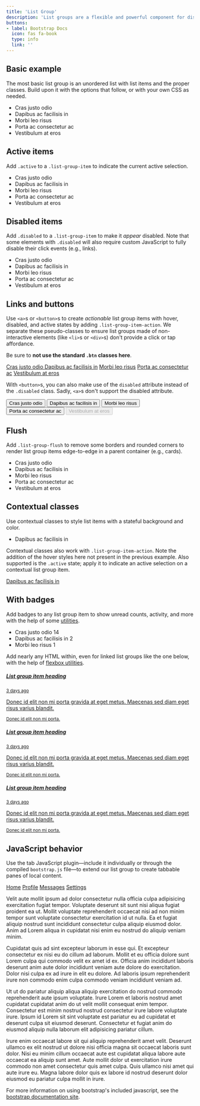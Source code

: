 ```yaml
---
title: 'List Group'
description: 'List groups are a flexible and powerful component for displaying a series of content. Modify and extend them to support just about any content within.'
buttons: 
- label: Bootstrap Docs
  icon: fas fa-book   
  type: info   
  link: ''
---
```


## Basic example

The most basic list group is an unordered list with list items and the proper classes. Build upon it with the options that follow, or with your own CSS as needed.

<example>
    <ul class="list-group">
        <li class="list-group-item">Cras justo odio</li>
        <li class="list-group-item">Dapibus ac facilisis in</li>
        <li class="list-group-item">Morbi leo risus</li>
        <li class="list-group-item">Porta ac consectetur ac</li>
        <li class="list-group-item">Vestibulum at eros</li>
    </ul>
</example>

## Active items

Add `.active` to a `.list-group-item` to indicate the current active selection.

<example>
    <ul class="list-group">
        <li class="list-group-item active">Cras justo odio</li>
        <li class="list-group-item">Dapibus ac facilisis in</li>
        <li class="list-group-item">Morbi leo risus</li>
        <li class="list-group-item">Porta ac consectetur ac</li>
        <li class="list-group-item">Vestibulum at eros</li>
    </ul>
</example>

## Disabled items

Add `.disabled` to a `.list-group-item` to make it _appear_ disabled. Note that some elements with `.disabled` will also require custom JavaScript to fully disable their click events (e.g., links).

<example>
    <ul class="list-group">
        <li class="list-group-item disabled">Cras justo odio</li>
        <li class="list-group-item">Dapibus ac facilisis in</li>
        <li class="list-group-item">Morbi leo risus</li>
        <li class="list-group-item">Porta ac consectetur ac</li>
        <li class="list-group-item">Vestibulum at eros</li>
    </ul>
</example>

## Links and buttons

Use `<a>`s or `<button>`s to create _actionable_ list group items with hover, disabled, and active states by adding `.list-group-item-action`. We separate these pseudo-classes to ensure list groups made of non-interactive elements (like `<li>`s or `<div>`s) don't provide a click or tap affordance.

Be sure to **not use the standard `.btn` classes here**.

<example>
    <div class="list-group">
        <a href="#" class="list-group-item list-group-item-action active">
            Cras justo odio
        </a>
        <a href="#" class="list-group-item list-group-item-action">Dapibus ac facilisis in</a>
        <a href="#" class="list-group-item list-group-item-action">Morbi leo risus</a>
        <a href="#" class="list-group-item list-group-item-action">Porta ac consectetur ac</a>
        <a href="#" class="list-group-item list-group-item-action disabled">Vestibulum at eros</a>
    </div>
</example>

With `<button>`s, you can also make use of the `disabled` attribute instead of the `.disabled` class. Sadly, `<a>`s don't support the disabled attribute.

<example>
    <div class="list-group">
        <button type="button" class="list-group-item list-group-item-action active">
            Cras justo odio
        </button>
        <button type="button" class="list-group-item list-group-item-action">Dapibus ac facilisis in</button>
        <button type="button" class="list-group-item list-group-item-action">Morbi leo risus</button>
        <button type="button" class="list-group-item list-group-item-action">Porta ac consectetur ac</button>
        <button type="button" class="list-group-item list-group-item-action" disabled>Vestibulum at eros</button>
    </div>
</example>

## Flush

Add `.list-group-flush` to remove some borders and rounded corners to render list group items edge-to-edge in a parent container (e.g., cards).

<example>
    <ul class="list-group list-group-flush">
        <li class="list-group-item">Cras justo odio</li>
        <li class="list-group-item">Dapibus ac facilisis in</li>
        <li class="list-group-item">Morbi leo risus</li>
        <li class="list-group-item">Porta ac consectetur ac</li>
        <li class="list-group-item">Vestibulum at eros</li>
    </ul>
</example>

## Contextual classes

Use contextual classes to style list items with a stateful background and color.

<example>
    <ul class="list-group">
        <li class="list-group-item">Dapibus ac facilisis in</li>
        <!-- <li v-for="(color,key) in colors" :key="key" 
        class="list-group-item" :class="['list-group-item-' + color]">
            A simple {{ color }} list group item
        </li> -->
    </ul>
</example>

Contextual classes also work with `.list-group-item-action`. Note the addition of the hover styles here not present in the previous example. Also supported is the `.active` state; apply it to indicate an active selection on a contextual list group item.

<example>
    <div class="list-group">
        <a href="#" class="list-group-item list-group-item-action">Dapibus ac facilisis in</a>
        <!-- <a v-for="(color,key) in colors" :key="key" 
        class="list-group-item list-group-item-action" :class="['list-group-item-' + color]">
            A simple {{ color }} list group item
        </a> -->
    </div>
</example>

## With badges

Add badges to any list group item to show unread counts, activity, and more with the help of some [utilities]().

<example>
    <ul class="list-group">
        <li class="list-group-item d-flex justify-content-between align-items-center">
            Cras justo odio
            <span class="badge badge-primary badge-pill">14</span>
        </li>
        <li class="list-group-item d-flex justify-content-between align-items-center">
            Dapibus ac facilisis in
            <span class="badge badge-primary badge-pill">2</span>
        </li>
        <li class="list-group-item d-flex justify-content-between align-items-center">
            Morbi leo risus
            <span class="badge badge-primary badge-pill">1</span>
        </li>
    </ul>
</example>

Add nearly any HTML within, even for linked list groups like the one below, with the help of [flexbox utilities]().

<example>
<div class="list-group">
    <a href="#" class="list-group-item list-group-item-action flex-column align-items-start active">
        <div class="d-flex w-100 justify-content-between">
            <h5 class="mb-1">List group item heading</h5>
            <small>3 days ago</small>
        </div>
        <p class="mb-1">Donec id elit non mi porta gravida at eget metus. Maecenas sed diam eget risus varius blandit.</p>
        <small>Donec id elit non mi porta.</small>
    </a>
    <a href="#" class="list-group-item list-group-item-action flex-column align-items-start">
        <div class="d-flex w-100 justify-content-between">
            <h5 class="mb-1">List group item heading</h5>
            <small class="text-muted">3 days ago</small>
        </div>
        <p class="mb-1">Donec id elit non mi porta gravida at eget metus. Maecenas sed diam eget risus varius blandit.</p>
        <small class="text-muted">Donec id elit non mi porta.</small>
    </a>
    <a href="#" class="list-group-item list-group-item-action flex-column align-items-start">
        <div class="d-flex w-100 justify-content-between">
            <h5 class="mb-1">List group item heading</h5>
            <small class="text-muted">3 days ago</small>
        </div>
        <p class="mb-1">Donec id elit non mi porta gravida at eget metus. Maecenas sed diam eget risus varius blandit.</p>
        <small class="text-muted">Donec id elit non mi porta.</small>
    </a>
</div>
</example>

## JavaScript behavior

Use the tab JavaScript plugin—include it individually or through the compiled `bootstrap.js` file—to extend our list group to create tabbable panes of local content.

<example>
<div class="bd-example" role="tabpanel">
  <div class="row">
    <div class="col-4">
      <div class="list-group" id="list-tab" role="tablist">
        <a class="list-group-item list-group-item-action active" id="list-home-list" data-toggle="tab" href="#list-home" role="tab" aria-controls="list-home">Home</a>
        <a class="list-group-item list-group-item-action" id="list-profile-list" data-toggle="tab" href="#list-profile" role="tab" aria-controls="list-profile">Profile</a>
        <a class="list-group-item list-group-item-action" id="list-messages-list" data-toggle="tab" href="#list-messages" role="tab" aria-controls="list-messages">Messages</a>
        <a class="list-group-item list-group-item-action" id="list-settings-list" data-toggle="tab" href="#list-settings" role="tab" aria-controls="list-settings">Settings</a>
      </div>
    </div>
    <div class="col-8">
      <div class="tab-content" id="nav-tabContent">
        <div class="tab-pane fade show active" id="list-home" role="tabpanel" aria-labelledby="list-home-list">
          <p>Velit aute mollit ipsum ad dolor consectetur nulla officia culpa adipisicing exercitation fugiat tempor. Voluptate deserunt sit sunt nisi aliqua fugiat proident ea ut. Mollit voluptate reprehenderit occaecat nisi ad non minim tempor sunt voluptate consectetur exercitation id ut nulla. Ea et fugiat aliquip nostrud sunt incididunt consectetur culpa aliquip eiusmod dolor. Anim ad Lorem aliqua in cupidatat nisi enim eu nostrud do aliquip veniam minim.</p>
        </div>
        <div class="tab-pane fade" id="list-profile" role="tabpanel" aria-labelledby="list-profile-list">
          <p>Cupidatat quis ad sint excepteur laborum in esse qui. Et excepteur consectetur ex nisi eu do cillum ad laborum. Mollit et eu officia dolore sunt Lorem culpa qui commodo velit ex amet id ex. Officia anim incididunt laboris deserunt anim aute dolor incididunt veniam aute dolore do exercitation. Dolor nisi culpa ex ad irure in elit eu dolore. Ad laboris ipsum reprehenderit irure non commodo enim culpa commodo veniam incididunt veniam ad.</p>
        </div>
        <div class="tab-pane fade" id="list-messages" role="tabpanel" aria-labelledby="list-messages-list">
          <p>Ut ut do pariatur aliquip aliqua aliquip exercitation do nostrud commodo reprehenderit aute ipsum voluptate. Irure Lorem et laboris nostrud amet cupidatat cupidatat anim do ut velit mollit consequat enim tempor. Consectetur est minim nostrud nostrud consectetur irure labore voluptate irure. Ipsum id Lorem sit sint voluptate est pariatur eu ad cupidatat et deserunt culpa sit eiusmod deserunt. Consectetur et fugiat anim do eiusmod aliquip nulla laborum elit adipisicing pariatur cillum.</p>
        </div>
        <div class="tab-pane fade" id="list-settings" role="tabpanel" aria-labelledby="list-settings-list">
          <p>Irure enim occaecat labore sit qui aliquip reprehenderit amet velit. Deserunt ullamco ex elit nostrud ut dolore nisi officia magna sit occaecat laboris sunt dolor. Nisi eu minim cillum occaecat aute est cupidatat aliqua labore aute occaecat ea aliquip sunt amet. Aute mollit dolor ut exercitation irure commodo non amet consectetur quis amet culpa. Quis ullamco nisi amet qui aute irure eu. Magna labore dolor quis ex labore id nostrud deserunt dolor eiusmod eu pariatur culpa mollit in irure.</p>
        </div>
      </div>
    </div>
  </div>
</div>
</example>

For more information on using bootstrap's included javascript, see the [bootstrap documentation site](http://getbootstrap.com/docs/4.1/components/list-group/#javascript-behavior).
